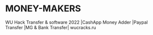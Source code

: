 # MONEY-MAKERS
WU Hack Transfer &amp; software 2022 |CashApp Money Adder |Paypal Transfer |MG &amp; Bank Transfer| wucracks.ru

